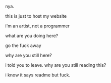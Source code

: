 nya.

this is just to host my website

i'm an artist, not a programmer

what are you doing here?

go the fuck away

why are you still here?

i told you to leave. why are you still reading this?

i know it says readme but fuck.
